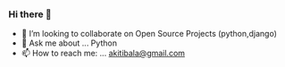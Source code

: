 ### Hi there 👋



 
- 👯 I’m looking to collaborate on Open Source Projects (python,django)
- 💬 Ask me about ... Python
- 📫 How to reach me: ... akitibala@gmail.com

